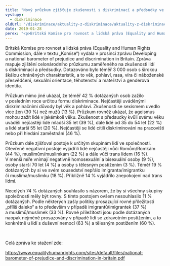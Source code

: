 ```yaml
---
title: "Nový průzkum zjišťuje zkušenosti s diskriminací a předsudky ve Velké Británii"
vystupy:
  - diskriminace
oldUrl: "/diskriminace/aktuality-z-diskriminace/aktuality-z-diskriminace-2019/novy-pruzkum-zjistuje-zkusenosti-s-diskriminaci-a-predsudky-ve-velke-britanii/"
date: 2019-01-28
perex: "<p>Britská Komise pro rovnost a lidská práva (Equality and Human Rights Commission) provedla poprvé po deseti letech celonárodní průzkum na téma diskriminace a předsudky ve společnosti.</p>"
---
```


<!-- imported from the old website -->

<p>Britská Komise pro rovnost a lidská práva (Equality and Human Rights Commission, dále v textu „Komise“) vydala v prosinci zprávu Developing a national barometer of prejudice and discrimination in Britain. Zpráva mapuje zjištění celonárodního průzkumu zaměřeného na zkušenosti lidí s diskriminací a předsudky. Dotazováno bylo téměř 3 000 osob s širokou škálou chráněných charakteristik, a to věk, pohlaví, rasa, víra či náboženské přesvědčení, sexuální orientace, těhotenství a mateřství a genderová identita. </p> <p>Průzkum mimo jiné ukázal, že téměř 42 % dotázaných osob zažilo v posledním roce určitou formu diskriminace. Nejčastěji uváděnými diskriminačními důvody byl věk a pohlaví. Zkušenosti se sexismem uvedlo více žen (30 %) než mužů (13 %). Průzkum rovněž ukázal, že ageismus mohou zažít lidé v jakémkoli věku. Zkušenost s předsudky kvůli svému věku uváděli nejčastěji lidé mladší 35 let (39 %), dále lidé od 35 do 54 let (22 %) a lidé starší 55 let (20 %). Nejčastěji se lidé cítili diskriminováni na pracovišti nebo při hledání zaměstnání (46 %).</p> <p>Průzkum dále zjišťoval postoje k určitým skupinám lidí ve společnosti. Otevřeně negativní postoje vyjádřili lidé nejčastěji vůči Romům/Romkám (44 %), muslimům/muslimkám (22 %) a dále vůči trans lidem (16 %). V menší míře vnímají negativně homosexuální a bisexuální osoby (9 %), osoby starší 70 let (4 %) a osoby s tělesným postižením (3 %). Téměř 19 % dotázaných by si ve svém sousedství nepřálo imigranta/imigrantku či muslima/muslimku (18 %). Přibližně 14 % vyjádřilo znepokojení nad trans lidmi.</p> <p>Necelých 74 % dotázaných souhlasilo s názorem, že by si všechny skupiny společnosti měly být rovny. S tímto postojem ovšem nesouhlasilo 11 % dotázaných. Podle některých zašly politiky prosazující rovné příležitosti „příliš daleko“ a to především v případě imigrantů/imigrantek (37 %) a muslimů/muslimek (33 %). Rovné příležitosti jsou podle dotázaných naopak nejméně prosazovány v případě lidí se zdravotním postižením, a to konkrétně u lidí s duševní nemocí (63 %) a tělesným postižením (60 %).</p> <p> </p> <p>Celá zpráva ke stažení zde:</p> <a href="https://www.equalityhumanrights.com/sites/default/files/national-barometer-of-prejudice-and-discrimination-in-britain.pdf" target="_blank">https://www.equalityhumanrights.com/sites/default/files/national-barometer-of-prejudice-and-discrimination-in-britain.pdf</a>
